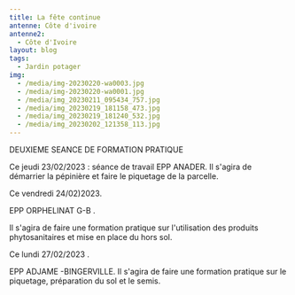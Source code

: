 ```yaml
---
title: La fête continue
antenne: Côte d'ivoire
antenne2:
  - Côte d'Ivoire
layout: blog
tags:
  - Jardin potager
img:
  - /media/img-20230220-wa0003.jpg
  - /media/img-20230220-wa0001.jpg
  - /media/img_20230211_095434_757.jpg
  - /media/img_20230219_181158_473.jpg
  - /media/img_20230219_181240_532.jpg
  - /media/img_20230202_121358_113.jpg
---
```

D﻿EUXIEME SEANCE DE FORMATION PRATIQUE

Ce jeudi 23/02/2023 : séance de travail EPP ANADER. Il s'agira de démarrier la pépinière et faire le piquetage de la parcelle.

Ce vendredi 24/02)2023. 

EPP ORPHELINAT G-B .

Il s'agira de faire une formation pratique sur l'utilisation des produits phytosanitaires et mise en place du hors sol.

Ce lundi 27/02/2023 .

EPP ADJAME -BINGERVILLE. Il s'agira de faire une formation pratique sur le piquetage, préparation du sol et le semis.